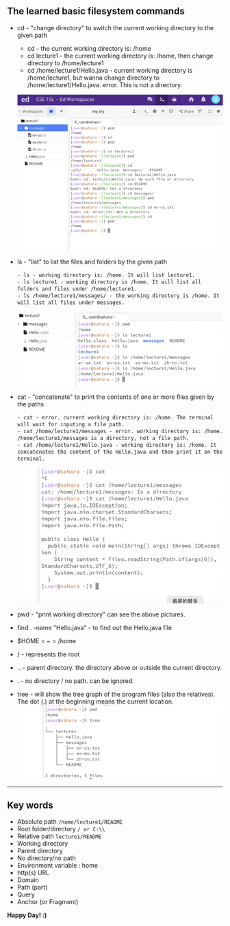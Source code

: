 ## The learned basic filesystem commands

* cd - "change directory" to switch the current working directory to the given path
    - cd  - the current working directory is: /home
    - cd lecture1 - the current working directory is: /home, then change directory to /home/lecture1
    - cd /home/lecture1/Hello.java - current working directory is /home/lecture1, but wanna change directory to /home/lecture1/Hello.java. error. This is not a directory.
  
  ![Image](cd-examples.png)

* ls - "list" to list the files and folders by the given path
  
      - ls - working directory is: /home. It will list lecture1.
      - ls lecture1 - working directory is /home. It will list all folders and files under /home/lecture1.
      - ls /home/lecture1/messages/ - the working directory is /home. It will list all files under messages.
  
  ![Image](ls-examples.png)

* cat - "concatenate" to print the contents of one or more files given by the paths
  
      - cat - error. current working directory is: /home. The terminal will wait for inputing a file path.
      - cat /home/lecture1/messages - error. working directory is: /home. /home/lecture1/messages is a directory, not a file path.
      - cat /home/lecture1/Hello.java - working directory is: /home. It concatenates the content of the Hello.java and then print it on the terminal.
  
  ![Image](cat-examples.png)
      
* pwd - "print working directory" can see the above pictures.

* find . -name "Hello.java"   - to find out the Hello.java file

* $HOME = ~ = /home
  
* / - represents the root

* .. - parent directory. the directory above or outside the current directory.
  
* . - no directory / no path. can be ignored.

* tree - will show the tree graph of the program files (also the relatives).
  The dot (.) at the beginning means the current location.
  ![Image](tree-example.png)

*** 

## Key words

- Absolute path             `/home/lecture1/README`
- Root folder/directory     ```/ or C:\\```
- Relative path             ```lecture1/README```
- Working directory
- Parent directory
- No directory/no path
- Environment variable : home
- http(s) URL
- Domain
- Path (part)
- Query
- Anchor (or Fragment)

**Happy Day! :)**
  
      
